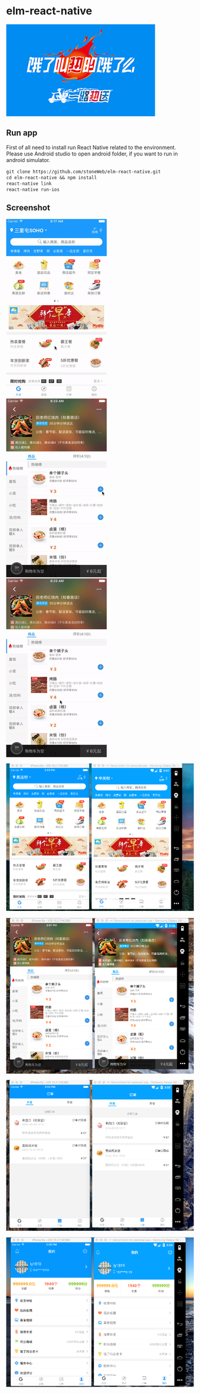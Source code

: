 # elm-react-native

![cover](screenshots/cover.png)


## Run app
First of all need to install run React Native related to the environment. Please use Android studio to open android folder, if you want to run in android simulator.
```
git clone https://github.com/stoneWeb/elm-react-native.git
cd elm-react-native && npm install
react-native link
react-native run-ios
```


## Screenshot

![home-scroll](screenshots/home-scroll.gif)
![add](screenshots/add.gif)
![scroll](screenshots/scroll.gif)

![home](screenshots/home.png)

![comment](screenshots/comment.png)

![order](screenshots/order.png)

![my](screenshots/my.png)

